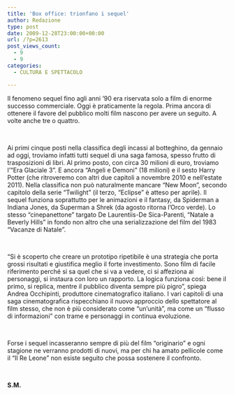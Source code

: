 ```yaml
---
title: 'Box office: trionfano i sequel'
author: Redazione
type: post
date: 2009-12-28T23:00:00+00:00
url: /?p=2613
post_views_count:
  - 9
  - 9
categories:
  - CULTURA E SPETTACOLO

---
```

Il fenomeno sequel fino agli anni &#8217;90 era riservata solo a film di enorme successo commerciale. Oggi &egrave; praticamente la regola. Prima ancora di ottenere il favore del pubblico molti film nascono per avere un seguito. A volte anche tre o quattro.

&nbsp;

Ai primi cinque posti nella classifica degli incassi al botteghino, da gennaio ad oggi, troviamo infatti tutti sequel di una saga famosa, spesso frutto di trasposizioni di libri. Al primo posto, con circa 30 milioni di euro, troviamo l&#8217;&ldquo;Era Glaciale 3&rdquo;. E ancora &ldquo;Angeli e Demoni&rdquo; (18 milioni) e il sesto Harry Potter (che ritroveremo con altri due capitoli a novembre 2010 e nell&#8217;estate 2011). Nella classifica non pu&ograve; naturalmente mancare &ldquo;New Moon&rdquo;, secondo capitolo della serie &ldquo;Twilight&rdquo; (il terzo, &ldquo;Eclipse&rdquo; &egrave; atteso per aprile). Il sequel funziona soprattutto per le animazioni e il fantasy, da Spiderman a Indiana Jones, da Superman a Shrek (da agosto ritorna l&#8217;Orco verde). Lo stesso &ldquo;cinepanettone&rdquo; targato De Laurentiis&#45;De Sica&#45;Parenti, &ldquo;Natale a Beverly Hills&rdquo; in fondo non altro che una serializzazione del film del 1983 &ldquo;Vacanze di Natale&rdquo;.

&nbsp;

&ldquo;Si &egrave; scoperto che creare un prototipo ripetibile &egrave; una strategia che porta grossi risultati e giustifica meglio il forte investimento. Sono film di facile riferimento perch&eacute; si sa quel che si va a vedere, ci si affeziona ai personaggi, si instaura con loro un rapporto. La logica funziona cos&igrave;: bene il primo, si replica, mentre il pubblico diventa sempre pi&ugrave; pigro&rdquo;, spiega Andrea Occhipinti, produttore cinematografico italiano. I vari capitoli di una saga cinematografica rispecchiano il nuovo approccio dello spettatore al film stesso, che non &egrave; pi&ugrave; considerato come &ldquo;un&#8217;unit&agrave;&rdquo;, ma come un &ldquo;flusso di informazioni&rdquo; con trame e personaggi in continua evoluzione.

&nbsp;

Forse i sequel incasseranno sempre di pi&ugrave; del film &ldquo;originario&rdquo; e ogni stagione ne verranno prodotti di nuovi, ma per chi ha amato pellicole come il &ldquo;Il Re Leone&rdquo; non esiste seguito che possa sostenere il confronto.

&nbsp;

**S.M.**